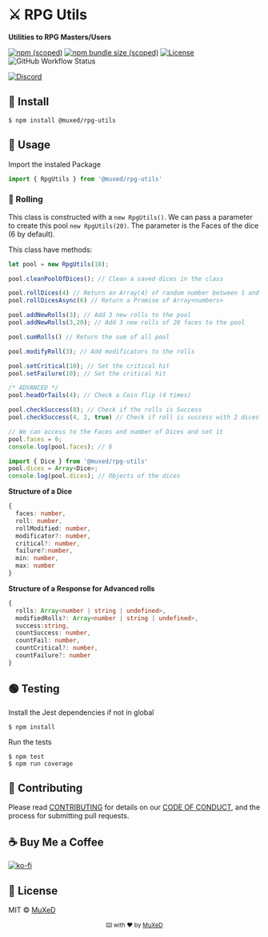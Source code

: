 # ⚔️ RPG Utils
__Utilities to RPG Masters/Users__

[![npm (scoped)](https://img.shields.io/npm/v/@muxed/rpg-utils.svg?label=NPM)](https://www.npmjs.com/package/@muxed/rpg-utils) [![npm bundle size (scoped)](https://img.shields.io/bundlephobia/min/@muxed/rpg-utils?label=Size)](https://www.npmjs.com/package/@muxed/rpg-utils) [![License](https://img.shields.io/github/license/juananmuxed/rpg-utils?label=License)](LICENSE) ![GitHub Workflow Status](https://img.shields.io/github/workflow/status/juananmuxed/rpg-utils/Publish%20to%20NPM?label=Build&logo=npm)

[![Discord](https://img.shields.io/discord/324463341819133953?color=purple&label=Discord&logo=discord)](https://discord.gg/88rzwfU) 

## 🥪 Install
```shell
$ npm install @muxed/rpg-utils
```

## 🎉 Usage

Import the instaled Package
```ts
import { RpgUtils } from '@muxed/rpg-utils'
```

### 🎲 Rolling
This class is constructed with a `new RpgUtils()`. We can pass a parameter to create this pool `new RpgUtils(20)`. The parameter is the Faces of the dice (6 by default).

This class have methods:
```ts
let pool = new RpgUtils(10);

pool.cleanPoolOfDices(); // Clean a saved dices in the class

pool.rollDices(4) // Return an Array(4) of random number between 1 and 10 (the Faces)
pool.rollDicesAsync(6) // Return a Promise of Array<numbers>

pool.addNewRolls(3); // Add 3 new rolls to the pool 
pool.addNewRolls(3,20); // Add 3 new rolls of 20 faces to the pool 

pool.sumRolls() // Return the sum of all pool

pool.modifyRoll(3); // Add modificators to the rolls

pool.setCritical(10); // Set the critical hit
pool.setFailure(10); // Set the critical hit

/* ADVANCED */ 
pool.headOrTails(4); // Check a Coin flip (4 times)

pool.checkSuccess(8); // Check if the rolls is Success
pool.checkSuccess(4, 2, true) // Check if roll is success with 2 dices and down success

// We can access to the Faces and number of Dices and set it
pool.faces = 6;
console.log(pool.faces); // 6

import { Dice } from '@muxed/rpg-utils'
pool.dices = Array<Dice>;
console.log(pool.dices); // Objects of the dices
```

__Structure of a Dice__
```ts
{
  faces: number,
  roll: number,
  rollModified: number,
  modificator?: number,
  critical?: number,
  failure?:number,
  min: number,
  max: number
}
```

__Structure of a Response for Advanced rolls__
```ts
{
  rolls: Array<number | string | undefined>,
  modifiedRolls?: Array<number | string | undefined>,
  success:string,
  countSuccess: number,
  countFail: number,
  countCritical?: number,
  countFailure?: number
}
```

## 🟢 Testing
Install the Jest dependencies if not in global
```shell
$ npm install
```
Run the tests
```shell
$ npm test
$ npm run coverage
```

## 🍰 Contributing

Please read [CONTRIBUTING](CONTRIBUTING.md) for details on our [CODE OF CONDUCT](CODE_OF_CONDUCT.md), and the process for submitting pull requests.

## ☕️ Buy Me a Coffee
[![ko-fi](https://www.ko-fi.com/img/githubbutton_sm.svg)](https://ko-fi.com/U7U21M2BE)

## 📑 License

MIT © [MuXeD](LICENSE)

<div align="center">
  <p>
    <sub>⌨️ with ❤︎ by
      <a href="https://github.com/juananmuxed">MuXeD</a>
    </sub>
  </p>
</div>